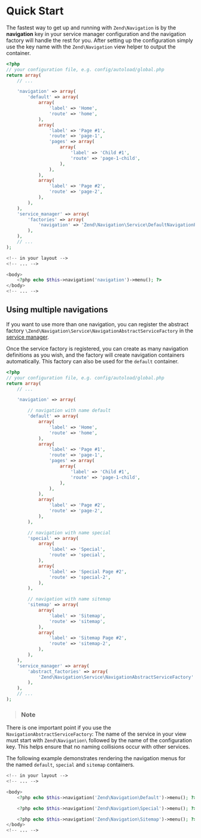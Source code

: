 # Quick Start

The fastest way to get up and running with `Zend\Navigation` is by the **navigation** key in your
service manager configuration and the navigation factory will handle the rest for you. After setting
up the configuration simply use the key name with the `Zend\Navigation` view helper to output the
container.

```php
<?php
// your configuration file, e.g. config/autoload/global.php
return array(
    // ...

    'navigation' => array(
        'default' => array(
            array(
                'label' => 'Home',
                'route' => 'home',
            ),
            array(
                'label' => 'Page #1',
                'route' => 'page-1',
                'pages' => array(
                    array(
                        'label' => 'Child #1',
                        'route' => 'page-1-child',
                    ),
                ),
            ),
            array(
                'label' => 'Page #2',
                'route' => 'page-2',
            ),
        ),
    ),
    'service_manager' => array(
        'factories' => array(
            'navigation' => 'Zend\Navigation\Service\DefaultNavigationFactory',
        ),
    ),
    // ...
);
```

```php
<!-- in your layout -->
<!-- ... -->

<body>
    <?php echo $this->navigation('navigation')->menu(); ?>
</body>
<!-- ... -->
```

## Using multiple navigations

If you want to use more than one navigation, you can register the abstract factory
`\Zend\Navigation\Service\NavigationAbstractServiceFactory` in the [service
manager](https://github.com/zendframework/zend-servicemanager).

Once the service factory is registered, you can create as many navigation definitions as you wish,
and the factory will create navigation containers automatically. This factory can also be used for
the `default` container.

```php
<?php
// your configuration file, e.g. config/autoload/global.php
return array(
    // ...

    'navigation' => array(

        // navigation with name default
        'default' => array(
            array(
                'label' => 'Home',
                'route' => 'home',
            ),
            array(
                'label' => 'Page #1',
                'route' => 'page-1',
                'pages' => array(
                    array(
                        'label' => 'Child #1',
                        'route' => 'page-1-child',
                    ),
                ),
            ),
            array(
                'label' => 'Page #2',
                'route' => 'page-2',
            ),
        ),

        // navigation with name special
        'special' => array(
            array(
                'label' => 'Special',
                'route' => 'special',
            ),
            array(
                'label' => 'Special Page #2',
                'route' => 'special-2',
            ),
        ),

        // navigation with name sitemap
        'sitemap' => array(
            array(
                'label' => 'Sitemap',
                'route' => 'sitemap',
            ),
            array(
                'label' => 'Sitemap Page #2',
                'route' => 'sitemap-2',
            ),
        ),
    ),
    'service_manager' => array(
        'abstract_factories' => array(
            'Zend\Navigation\Service\NavigationAbstractServiceFactory'
        ),
    ),
    // ...
);
```

> ### Note
There is one important point if you use the `NavigationAbstractServiceFactory`: The name of the
service in your view must start with `Zend\Navigation\` followed by the name of the configuration
key. This helps ensure that no naming collisions occur with other services.

The following example demonstrates rendering the navigation menus for the named `default`, `special`
and `sitemap` containers.

```php
<!-- in your layout -->
<!-- ... -->

<body>
    <?php echo $this->navigation('Zend\Navigation\Default')->menu(); ?>

    <?php echo $this->navigation('Zend\Navigation\Special')->menu(); ?>

    <?php echo $this->navigation('Zend\Navigation\Sitemap')->menu(); ?>
</body>
<!-- ... -->
```

